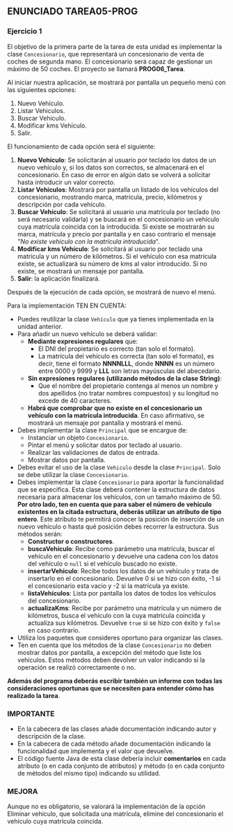 ## ENUNCIADO TAREA05-PROG
### **Ejercicio 1**

El objetivo de la primera parte de la tarea de esta unidad es implementar la clase ``Concesionario``, que representará un concesionario de venta de coches de segunda mano. El concesionario será capaz de gestionar un máximo de 50 coches. El proyecto se llamará **PROG06_Tarea**.

Al iniciar nuestra aplicación, se mostrará por pantalla un pequeño menú con las siguientes opciones:

1. Nuevo Vehículo.
2. Listar Vehiculos.
3. Buscar Vehiculo.
4. Modificar kms Vehículo.
5. Salir.

El funcionamiento de cada opción será el siguiente:

1. **Nuevo Vehículo**: Se solicitarán al usuario por teclado los datos de un nuevo vehículo y, si los datos son correctos, se almacenará en el concesionario. En caso de error en algún dato se volverá a solicitar hasta introducir un valor correcto.
2. **Listar Vehículos**: Mostrará por pantalla un listado de los vehículos del concesionario, mostrando marca, matrícula, precio, kilómetros y descripción por cada vehículo.
3. **Buscar Vehículo**: Se solicitará al usuario una matrícula por teclado (no será necesario validarla) y se buscará en el concesionario un vehículo cuya matrícula coincida con la introducida. Si existe se mostrarán su marca, matrícula y precio por pantalla y en caso contrario el mensaje "*No existe vehículo con la matrícula introducida*".
4. **Modificar kms Vehículo**: Se solicitará al usuario por teclado una matrícula y un número de kilómetros. Si el vehículo con esa matrícula existe, se actualizará su número de kms al valor introducido. Si no existe, se mostrará un mensaje por pantalla.
5. **Salir**: la aplicación finalizará.

Después de la ejecución de cada opción, se mostrará de nuevo el menú.

Para la implementación TEN EN CUENTA:

* Puedes reutilizar la clase ``Vehículo`` que ya tienes implementada en la unidad anterior.
* Para añadir un nuevo vehículo se deberá validar:
    * **Mediante expresiones regulares** que:
        * El DNI del propietario es correcto (tan solo el formato).
        * La matrícula del vehículo es correcta (tan solo el formato), es decir, tiene el formato **NNNNLLL**, donde **NNNN** es un número entre 0000 y 9999 y **LLL** son letras mayúsculas del abecedario.
    * **Sin expresiones regulares (utilizando métodos de la clase String)**:
        * Que el nombre del propietario contenga al menos un nombre y dos apellidos (no tratar nombres compuestos) y su longitud no excede de 40 caracteres.
    * **Habrá que comprobar que no existe en el concesionario un vehículo con la matrícula introducida**. En caso afirmativo, se mostrará un mensaje por pantalla y mostrará el menú.
* Debes implementar la clase ``Principal`` que se encargue de:
    * Instanciar un objeto ``Concesionario``.
    * Pintar el menú y solicitar datos por teclado al usuario.
    * Realizar las validaciones de datos de entrada.
    * Mostrar datos por pantalla.
* Debes evitar el uso de la clase ``Vehiculo`` desde la clase ``Principal``. Solo se debe utilizar la clase ``Concesionario``.
* Debes implementar la clase ``Concesionario`` para aportar la funcionalidad que se especifica. Esta clase deberá contener la estructura de datos necesaria para almacenar los vehículos, con un tamaño máximo de 50. **Por otro lado, ten en cuenta que para saber el número de vehículo existentes en la citada estructura, deberás utilizar un atributo de tipo entero**.  Este atributo te permitirá conocer la posición de inserción de un nuevo vehículo o hasta qué posición debes recorrer la estructura. Sus métodos serán:
    * **Constructor o constructores**.
    * **buscaVehículo**: Recibe como parámetro una matrícula, buscar el vehículo en el concesionario y devuelve una cadena con los datos del vehículo o ``null`` si el vehículo buscado no existe.
    * **insertarVehiculo**: Recibe todos los datos de un vehículo y trata de insertarlo en el concesionario. Devuelve 0 si se hizo con éxito, -1 si el concesionario esta vacio y -2 si la matrícula ya existe.
    * **listaVehículos**: Lista por pantalla los datos de todos los vehículos del concesionario.
    * **actualizaKms**: Recibe por parámetro una matrícula y un número de kilómetros, busca el vehículo con la cuya matrícula coincida y actualiza sus kilómetros. Devuelve ``true`` si se hizo con éxito y ``false`` en caso contrario.
* Utiliza los paquetes que consideres oportuno para organizar las clases.
* Ten en cuenta que los métodos de la clase ``Concesionario`` no deben mostrar datos  por pantalla, a excepción del método que liste los vehículos. Estos métodos deben devolver un valor indicando si la operación se realizó correctamente o no.

**Además del programa deberás escribir también un informe con todas las consideraciones oportunas que se necesiten para entender cómo has realizado la tarea**.

### **IMPORTANTE**

* En la cabecera de las clases añade documentación indicando autor y descripción de la clase.
* En la cabecera de cada método añade documentación indicando la funcionalidad que implementa y el valor que devuelve.
* El código fuente Java de esta clase debería incluir **comentarios** en cada atributo (o en cada conjunto de atributos) y método (o en cada conjunto de métodos del mismo tipo) indicando su utilidad.


### **MEJORA**

Aunque no es obligatorio, se valorará la implementación de la opción Eliminar vehículo, que solicitada una matrícula, elimine del concesionario el vehículo cuya matrícula coincida. 